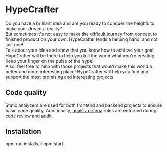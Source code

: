 # HypeCrafter
Do you have a brilliant idea and are you ready to conquer the heights to make your dream a reality?  
But sometimes it's not easy to make the difficult journey from concept to finished product on your own.  HypeCrafter lends a helping hand, and not just one!  
Talk about your idea and show that you know how to achieve your goal! HypeCrafter will be there to help you tell the world what you're creating. Keep your finger on the pulse of the hype!  
Also, feel free to help with those projects that would make this world a better and more interesting place! HypeCrafter will help you find and support the most promising and interesting   projects. 

## Code quality
Static analyzers are used for both frontend and backend projects to ensure basic code quality. Additionally, [quality criteria](https://github.com/BinaryStudioAcademy/quality-criteria/blob/production/source/javascript.md) rules are enforced during code review and audit.

## Installation
npm run install:all
npm start